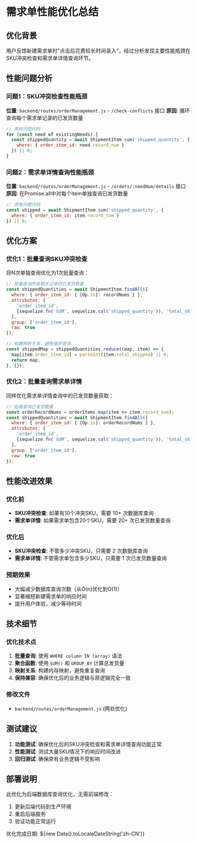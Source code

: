 # 需求单性能优化总结

## 优化背景
用户反馈新建需求单时"点击后花费较长时间录入"，经过分析发现主要性能瓶颈在SKU冲突检查和需求单详情查询环节。

## 性能问题分析

### 问题1：SKU冲突检查性能瓶颈
**位置**: `backend/routes/orderManagement.js` - `/check-conflicts` 接口
**原因**: 循环查询每个需求单记录的已发货数量
```javascript
// 原有问题代码
for (const need of existingNeeds) {
  const shippedQuantity = await ShipmentItem.sum('shipped_quantity', {
    where: { order_item_id: need.record_num }
  }) || 0;
}
```

### 问题2：需求单详情查询性能瓶颈
**位置**: `backend/routes/orderManagement.js` - `/orders/:needNum/details` 接口
**原因**: 在Promise.all中对每个item单独查询已发货数量
```javascript
// 原有问题代码
const shipped = await ShipmentItem.sum('shipped_quantity', {
  where: { order_item_id: item.record_num }
}) || 0;
```

## 优化方案

### 优化1：批量查询SKU冲突检查
将N次单独查询优化为1次批量查询：
```javascript
// 批量查询所有相关记录的已发货数量
const shippedQuantities = await ShipmentItem.findAll({
  where: { order_item_id: { [Op.in]: recordNums } },
  attributes: [
    'order_item_id',
    [sequelize.fn('SUM', sequelize.col('shipped_quantity')), 'total_shipped']
  ],
  group: ['order_item_id'],
  raw: true
});

// 构建映射关系，避免循环查询
const shippedMap = shippedQuantities.reduce((map, item) => {
  map[item.order_item_id] = parseInt(item.total_shipped) || 0;
  return map;
}, {});
```

### 优化2：批量查询需求单详情
同样优化需求单详情查询中的已发货数量获取：
```javascript
// 批量查询已发货数量
const orderRecordNums = orderItems.map(item => item.record_num);
const shippedQuantities = await ShipmentItem.findAll({
  where: { order_item_id: { [Op.in]: orderRecordNums } },
  attributes: [
    'order_item_id',
    [sequelize.fn('SUM', sequelize.col('shipped_quantity')), 'total_shipped']
  ],
  group: ['order_item_id'],
  raw: true
});
```

## 性能改进效果

### 优化前
- **SKU冲突检查**: 如果有10个冲突SKU，需要 10+ 次数据库查询
- **需求单详情**: 如果需求单包含20个SKU，需要 20+ 次已发货数量查询

### 优化后
- **SKU冲突检查**: 不管多少冲突SKU，只需要 2 次数据库查询
- **需求单详情**: 不管需求单包含多少SKU，只需要 1 次已发货数量查询

### 预期效果
- 大幅减少数据库查询次数（从O(n)优化到O(1)）
- 显著缩短新建需求单的响应时间
- 提升用户体验，减少等待时间

## 技术细节

### 优化技术点
1. **批量查询**: 使用 `WHERE column IN (array)` 语法
2. **聚合函数**: 使用 `SUM()` 和 `GROUP BY` 计算总发货量
3. **映射关系**: 构建内存映射，避免重复查询
4. **保持兼容**: 确保优化后的业务逻辑与原逻辑完全一致

### 修改文件
- `backend/routes/orderManagement.js` (两处优化)

## 测试建议

1. **功能测试**: 确保优化后的SKU冲突检查和需求单详情查询功能正常
2. **性能测试**: 测试大量SKU情况下的响应时间改进
3. **回归测试**: 确保原有业务逻辑不受影响

## 部署说明

此优化为后端数据库查询优化，无需前端修改：
1. 更新后端代码到生产环境
2. 重启后端服务
3. 验证功能正常运行

优化完成日期: ${new Date().toLocaleDateString('zh-CN')} 